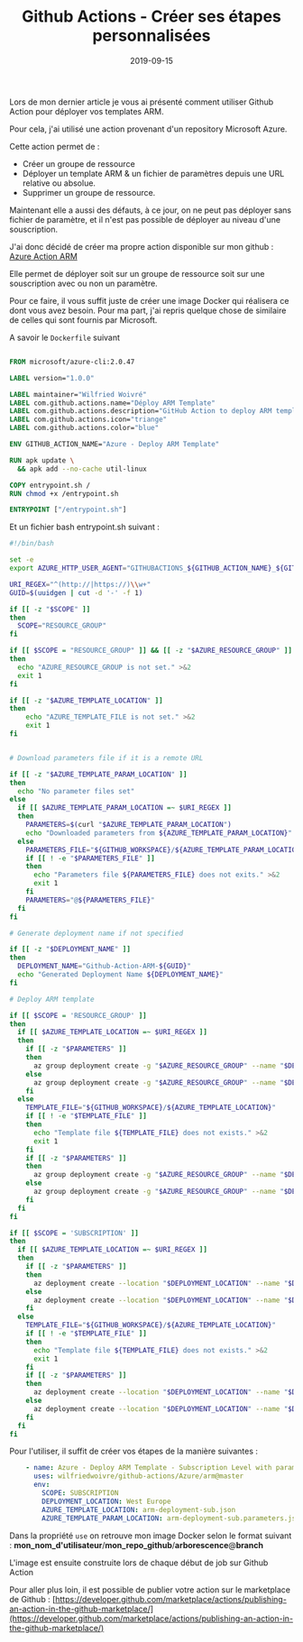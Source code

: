 ﻿---
layout: post
title: Github Actions - Créer ses étapes personnalisées
date: 2019-09-15
categories: [ "Azure", "Github Actions", "ARM" ]
---

Lors de mon dernier article je vous ai présenté comment utiliser Github Action pour déployer vos templates ARM.

Pour cela, j'ai utilisé une action provenant d'un repository Microsoft Azure.

Cette action permet de :

- Créer un groupe de ressource
- Déployer un template ARM & un fichier de paramètres depuis une URL relative ou absolue.
- Supprimer un groupe de ressource.

Maintenant elle a aussi des défauts, à ce jour, on ne peut pas déployer sans fichier de paramètre, et il n'est pas possible de déployer au niveau d'une souscription.

J'ai donc décidé de créer ma propre action disponible sur mon github : [Azure Action ARM](https://github.com/wilfriedwoivre/github-actions/tree/master/Azure/arm)

Elle permet de déployer soit sur un groupe de ressource soit sur une souscription avec ou non un paramètre.

Pour ce faire, il vous suffit juste de créer une image Docker qui réalisera ce dont vous avez besoin.
Pour ma part, j'ai repris quelque chose de similaire de celles qui sont fournis par Microsoft.

A savoir le `Dockerfile` suivant

```DockerFile

FROM microsoft/azure-cli:2.0.47

LABEL version="1.0.0"

LABEL maintainer="Wilfried Woivré"
LABEL com.github.actions.name="Déploy ARM Template"
LABEL com.github.actions.description="GitHub Action to deploy ARM template to Azure"
LABEL com.github.actions.icon="triange"
LABEL com.github.actions.color="blue"

ENV GITHUB_ACTION_NAME="Azure - Deploy ARM Template"

RUN apk update \
  && apk add --no-cache util-linux

COPY entrypoint.sh /
RUN chmod +x /entrypoint.sh

ENTRYPOINT ["/entrypoint.sh"]
```

Et un fichier bash entrypoint.sh suivant :

```sh
#!/bin/bash

set -e
export AZURE_HTTP_USER_AGENT="GITHUBACTIONS_${GITHUB_ACTION_NAME}_${GITHUB_REPOSITORY}"

URI_REGEX="^(http://|https://)\\w+"
GUID=$(uuidgen | cut -d '-' -f 1)

if [[ -z "$SCOPE" ]]
then
  SCOPE="RESOURCE_GROUP"
fi

if [[ $SCOPE = "RESOURCE_GROUP" ]] && [[ -z "$AZURE_RESOURCE_GROUP" ]]
then
  echo "AZURE_RESOURCE_GROUP is not set." >&2
  exit 1
fi

if [[ -z "$AZURE_TEMPLATE_LOCATION" ]]
then
    echo "AZURE_TEMPLATE_FILE is not set." >&2
    exit 1
fi


# Download parameters file if it is a remote URL

if [[ -z "$AZURE_TEMPLATE_PARAM_LOCATION" ]]
then
  echo "No parameter files set"
else
  if [[ $AZURE_TEMPLATE_PARAM_LOCATION =~ $URI_REGEX ]]
  then
    PARAMETERS=$(curl "$AZURE_TEMPLATE_PARAM_LOCATION")
    echo "Downloaded parameters from ${AZURE_TEMPLATE_PARAM_LOCATION}"
  else
    PARAMETERS_FILE="${GITHUB_WORKSPACE}/${AZURE_TEMPLATE_PARAM_LOCATION}"
    if [[ ! -e "$PARAMETERS_FILE" ]]
    then
      echo "Parameters file ${PARAMETERS_FILE} does not exits." >&2
      exit 1
    fi
    PARAMETERS="@${PARAMETERS_FILE}"
  fi
fi

# Generate deployment name if not specified

if [[ -z "$DEPLOYMENT_NAME" ]]
then
  DEPLOYMENT_NAME="Github-Action-ARM-${GUID}"
  echo "Generated Deployment Name ${DEPLOYMENT_NAME}"
fi

# Deploy ARM template

if [[ $SCOPE = 'RESOURCE_GROUP' ]]
then
  if [[ $AZURE_TEMPLATE_LOCATION =~ $URI_REGEX ]]
  then
    if [[ -z "$PARAMETERS" ]]
    then
      az group deployment create -g "$AZURE_RESOURCE_GROUP" --name "$DEPLOYMENT_NAME" --template-uri "$AZURE_TEMPLATE_LOCATION"
    else
      az group deployment create -g "$AZURE_RESOURCE_GROUP" --name "$DEPLOYMENT_NAME" --template-uri "$AZURE_TEMPLATE_LOCATION" --parameters "$PARAMETERS"
    fi
  else
    TEMPLATE_FILE="${GITHUB_WORKSPACE}/${AZURE_TEMPLATE_LOCATION}"
    if [[ ! -e "$TEMPLATE_FILE" ]]
    then
      echo "Template file ${TEMPLATE_FILE} does not exists." >&2
      exit 1
    fi
    if [[ -z "$PARAMETERS" ]]
    then
      az group deployment create -g "$AZURE_RESOURCE_GROUP" --name "$DEPLOYMENT_NAME" --template-file "$AZURE_TEMPLATE_LOCATION"
    else
      az group deployment create -g "$AZURE_RESOURCE_GROUP" --name "$DEPLOYMENT_NAME" --template-file "$AZURE_TEMPLATE_LOCATION" --parameters "$PARAMETERS"
    fi
  fi
fi

if [[ $SCOPE = 'SUBSCRIPTION' ]]
then
  if [[ $AZURE_TEMPLATE_LOCATION =~ $URI_REGEX ]]
  then
    if [[ -z "$PARAMETERS" ]]
    then
      az deployment create --location "$DEPLOYMENT_LOCATION" --name "$DEPLOYMENT_NAME" --template-uri "$AZURE_TEMPLATE_LOCATION"
    else
      az deployment create --location "$DEPLOYMENT_LOCATION" --name "$DEPLOYMENT_NAME" --template-uri "$AZURE_TEMPLATE_LOCATION" --parameters "$PARAMETERS"
    fi
  else
    TEMPLATE_FILE="${GITHUB_WORKSPACE}/${AZURE_TEMPLATE_LOCATION}"
    if [[ ! -e "$TEMPLATE_FILE" ]]
    then
      echo "Template file ${TEMPLATE_FILE} does not exists." >&2
      exit 1
    fi
    if [[ -z "$PARAMETERS" ]]
    then
      az deployment create --location "$DEPLOYMENT_LOCATION" --name "$DEPLOYMENT_NAME" --template-file "$AZURE_TEMPLATE_LOCATION"
    else
      az deployment create --location "$DEPLOYMENT_LOCATION" --name "$DEPLOYMENT_NAME" --template-file "$AZURE_TEMPLATE_LOCATION" --parameters "$PARAMETERS"
    fi
  fi
fi
```

Pour l'utiliser, il suffit de créer vos étapes de la manière suivantes :

```yaml
    - name: Azure - Deploy ARM Template - Subscription Level with parameters
      uses: wilfriedwoivre/github-actions/Azure/arm@master
      env:
        SCOPE: SUBSCRIPTION
        DEPLOYMENT_LOCATION: West Europe
        AZURE_TEMPLATE_LOCATION: arm-deployment-sub.json
        AZURE_TEMPLATE_PARAM_LOCATION: arm-deployment-sub.parameters.json
```

Dans la propriété `use` on retrouve mon image Docker selon le format suivant : **mon_nom_d'utilisateur**/**mon_repo_github**/**arborescence**@**branch**

L'image est ensuite construite lors de chaque début de job sur Github Action

Pour aller plus loin, il est possible de publier votre action sur le marketplace de Github :
[https://developer.github.com/marketplace/actions/publishing-an-action-in-the-github-marketplace/](https://developer.github.com/marketplace/actions/publishing-an-action-in-the-github-marketplace/)

